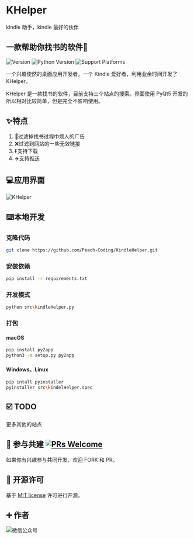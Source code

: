 # KHelper
kindle 助手，kindle 最好的伙伴

## 一款帮助你找书的软件🔧

![Version](https://img.shields.io/badge/version-1.0.0-green)  ![Python Version](https://img.shields.io/badge/python-3.6+-blue) ![Support Platforms](https://img.shields.io/badge/platform-windows%20%7C%20macos%20%7C%20linux-lightgrey)

一个兴趣使然的桌面应用开发者，一个 Kindle 爱好者，利用业余时间开发了 KHelper。

KHelper 是一款找书的软件，目前支持三个站点的搜索。界面使用 PyQt5 开发的所以相对比较简单，但是完全不影响使用。

## ✨特点

1. 📖过滤掉找书过程中烦人的广告
2. ❌过滤到网站的一些无效链接
3. ⏬支持下载
4. ✈️支持推送

## 💻应用界面

![KHelper](http://ww1.sinaimg.cn/large/006wYWbGly1gfrkh4h2rwj30xq0pm757.jpg)

## ⌨️本地开发

### 克隆代码

```bash
git clone https://github.com/Peach-Coding/KindleHelper.git
```

### 安装依赖

```bash
pip install -r requirements.txt
```

### 开发模式

```bash
python src\kindleHelper.py
```

### 打包

#### macOS

```bash
pip install py2app
python3 -m setup.py py2app
```

#### Windows、Linux

```bash
pip intall pyinstaller
pyinstaller src\kindelHelper.spec
```

## ☑️ TODO

更多其他的站点

## 🤝 参与共建 [![PRs Welcome](https://img.shields.io/badge/PRs-welcome-brightgreen.svg?style=flat)](http://makeapullrequest.com)

如果你有兴趣参与共同开发，欢迎 FORK 和 PR。

## 📜 开源许可

基于 [MIT license](https://opensource.org/licenses/MIT) 许可进行开源。

## ➕ 作者

![微信公众号](http://ww1.sinaimg.cn/large/006wYWbGly1gfrkwvgus7j30lb0l7go9.jpg)